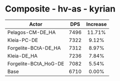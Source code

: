 # Composite - hv-as - kyrian
| Actor | DPS | Increase |
|---|:---:|:---:|
|Pelagos-CM-DE_HA|7496|11.71%|
|Kleia-PC-DE|7322|9.12%|
|Forgelite-BCtA-DE_HA|7312|8.97%|
|Kleia-DE_HA|7236|7.84%|
|Forgelite-BCtA_HoG-DE|7082|5.54%|
|Base|6710|0.00%|
